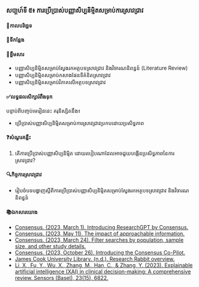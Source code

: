 ### សបា្តហ៍ទី ៥៖ ការប្រើប្រាស់បញ្ញាសិប្បនិម្មិតសម្រាប់ការស្រាវជ្រាវ
#### 📅កាលបរិច្ឆេទ	
#### 🏢ទីកន្លែង
#### 📖ខ្លឹមសារ
*	បញ្ញាសិប្បនិម្មិតសម្រាប់ស្វែងរកអត្ថបទស្រាវជ្រាវ និងវិចារណនិពន្ធន៍ (Literature Review)
*	បញ្ញាសិប្បនិម្មិតសម្រាប់កសាងផែនទីគំនិតស្រាវជ្រាវ
*	បញ្ញាសិប្បនិម្មិតសម្រាប់វិភាគលើអត្ថបទស្រាវជ្រាវ
#### ✅លទ្ធផលសិក្សារំពឹងទុក	
បន្ទាប់ពីបញ្ចប់មេរៀននេះ គរុនិស្សិតនឹង៖
*	ប្រើប្រាស់បញ្ញាសិប្បនិម្មិតសម្រាប់ការស្រាវជ្រាវប្រកបដោយប្រសិទ្ធភាព
#### ❓សំណួរគន្លឹះ
1.	តើការប្រើប្រាស់បញ្ញាសិប្បនិម្មិត ដោយរបៀបណាដែលអាចជួយបង្កើនប្រសិទ្ធភាពនៃការស្រាវជ្រាវ?

#### 🔍កិច្ចការស្រាវជ្រាវ
*	រៀបចំបទបង្ហាញស្តីពីការប្រើប្រាស់បញ្ញាសិប្បនិម្មិតសម្រាប់ស្វែងរកអត្ថបទស្រាវជ្រាវ និងវិចារណនិពន្ធន៍
#### 📚ឯកសារយោង
*	[Consensus. (2023, March 1). Introducing ResearchGPT by Consensus.](https://consensus.app/home/blog/introducing-researchgpt-by-consensus/)
*	[Consensus. (2023, May 11). The impact of approachable information.](https://consensus.app/home/blog/the-impact-of-approachable-information/)
*	[Consensus. (2023, March 24). Filter searches by population, sample size, and other study details.](https://consensus.app/home/blog/filter-searches-by-population-sample-size-and-other-study-details/)
*	[Consensus. (2023, October 26). Introducing the Consensus Co-Pilot.](https://consensus.app/home/blog/introducing-the-consensus-co-pilot/)
*	[James Cook University Library. (n.d.). Research Rabbit overview.](https://www.jcu.edu.au/__data/assets/pdf_file/0008/1958831/Research-Rabbit-Overview.pdf)
*	[Li, X., Fu, Y., Wu, X., Zhang, M., Han, C., & Zhang, Y. (2023). Explainable artificial intelligence (XAI) in clinical decision-making: A comprehensive review. Sensors (Basel), 23(15), 6822.](https://doi.org/10.3390/s23156822)
